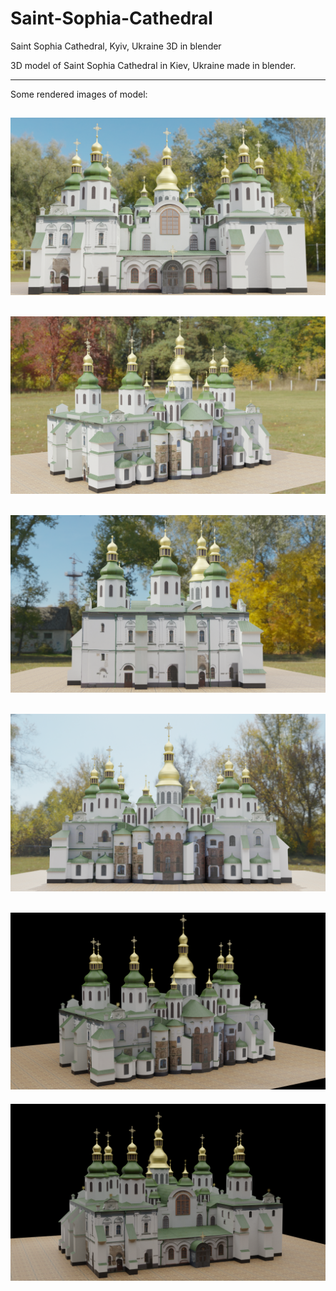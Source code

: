 # Saint-Sophia-Cathedral
Saint Sophia Cathedral, Kyiv, Ukraine 3D in blender

3D model of Saint Sophia Cathedral in Kiev, Ukraine made in blender.

-------------------------------------------------------------------------
Some rendered images of model:

![alt text](https://github.com/nhastor1/Saint-Sophia-Cathedral/blob/main/Renderi/render8.png?raw=true)
-------------------------------------------------------------------------
![alt text](https://github.com/nhastor1/Saint-Sophia-Cathedral/blob/main/Renderi/render9.png?raw=true)
-------------------------------------------------------------------------
![alt text](https://github.com/nhastor1/Saint-Sophia-Cathedral/blob/main/Renderi/render10.png?raw=true)
-------------------------------------------------------------------------
![alt text](https://github.com/nhastor1/Saint-Sophia-Cathedral/blob/main/DodatniRenderi/render11.png?raw=true)
-------------------------------------------------------------------------
![alt text](https://github.com/nhastor1/Saint-Sophia-Cathedral/blob/main/Renderi/render12.png?raw=true)
-------------------------------------------------------------------------
![alt text](https://github.com/nhastor1/Saint-Sophia-Cathedral/blob/main/Renderi/render13.png?raw=true)
